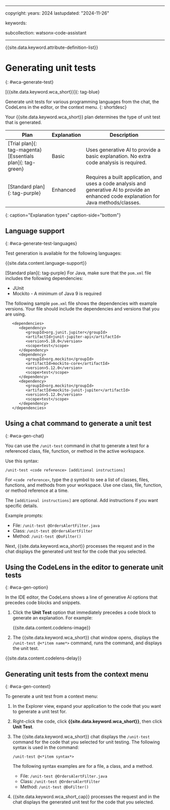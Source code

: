 
---

copyright:
   years: 2024
lastupdated: "2024-11-26"

keywords:

subcollection: watsonx-code-assistant

---

{{site.data.keyword.attribute-definition-list}}

# Generating unit tests
{: #wca-generate-test}



[{{site.data.keyword.wca_short}}]{: tag-blue}

Generate unit tests for various programming languages from the chat, the CodeLens in the editor, or the context menu.
{: shortdesc}

Your {{site.data.keyword.wca_short}} plan determines the type of unit test that is generated.

| Plan | Explanation | Description |
| --- | --- | --- |
| [Trial plan]{: tag-magenta} [Essentials plan]{: tag-green} | Basic | Uses generative AI to provide a basic explanation. No extra code analysis is required. |
| [Standard plan]{: tag-purple} | Enhanced | Requires a built application, and uses a code analysis and generative AI to provide an enhanced code explanation for Java methods/classes. |
{: caption="Explanation types" caption-side="bottom"}

## Language support 
{: #wca-generate-test-languages} 

Test generation is available for the following languages:

{{site.data.content.language-support}}

[Standard plan]{: tag-purple} For Java, make sure that the `pom.xml` file includes the following dependencies:
- JUnit
- Mockito - A minimum of Java 9 is required

The following sample `pom.xml` file shows the dependencies with example versions. Your file should include the dependencies and versions that you are using.
 
```code  
   <dependencies>
      <dependency>
         <groupId>org.junit.jupiter</groupId>
         <artifactId>junit-jupiter-api</artifactId>
         <version>5.10.0</version>
         <scope>test</scope>
      </dependency>
      <dependency>
         <groupId>org.mockito</groupId>
         <artifactId>mockito-core</artifactId>
         <version>5.12.0</version>
         <scope>test</scope>
      </dependency>
      <dependency>
         <groupId>org.mockito</groupId>
         <artifactId>mockito-junit-jupiter</artifactId>
         <version>5.12.0</version>
         <scope>test</scope>
      </dependency>
   </dependencies>
```

## Using a chat command to generate a unit test
{: #wca-gen-chat}

You can use the `/unit-test` command in chat to generate a test for a referenced class, file, function, or method in the active workspace.

Use this syntax:

`/unit-test <code reference> [additional instructions]`

For `<code reference>`, type the `@` symbol to see a list of classes, files, functions, and methods from your workspace. Use one class, file, function, or method reference at a time.

The `[additional instructions]` are optional. Add instructions if you want specific details.

Example prompts:
- File: `/unit-test @OrdersAlertFilter.java`
- Class: `/unit-test @OrdersAlertFilter`
- Method: `/unit-test @DoFilter()`  

Next, {{site.data.keyword.wca_short}} processes the request and in the chat displays the generated unit test for the code that you selected. 

  

## Using the CodeLens in the editor to generate unit tests
{: #wca-gen-option}

In the IDE editor, the CodeLens shows a line of generative AI options that precedes code blocks and snippets.  

1. Click the **Unit Test** option that immediately precedes a code block to generate an explanation. For example:

   {{site.data.content.codelens-image}}

1. The {{site.data.keyword.wca_short}} chat window opens, displays the `/unit-test @<*item name*>` command, runs the command, and displays the unit test. 

{{site.data.content.codelens-delay}}



## Generating unit tests from the context menu
{: #wca-gen-context}

To generate a unit test from a context menu:

1. In the Explorer view, expand your application to the code that you want to generate a unit test for.

1. Right-click the code, click **{{site.data.keyword.wca_short}}**, then click **Unit Test**.

1. The {{site.data.keyword.wca_short}} chat displays the `/unit-test` command for the code that you selected for unit testing. The following syntax is used in the command:

   `/unit-test @<*item syntax*>`

   The following syntax examples are for a file, a class, and a method.

   * File: `/unit-test @OrdersAlertFilter.java`
   * Class: `/unit-test @OrdersAlertFilter`
   * Method: `/unit-test @DoFilter()`


1. {{site.data.keyword.wca_short_cap}} processes the request and in the chat displays the generated unit test for the code that you selected. 
